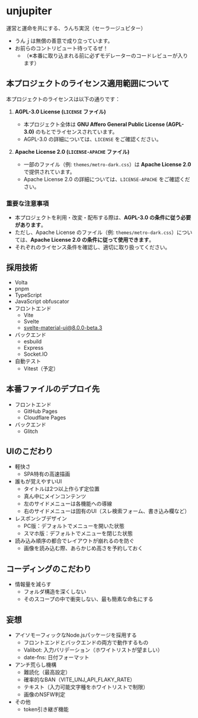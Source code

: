 # unjupiter
運営と運命を共にする、うんち実況（セーラージュピター）

- うんｊは無償の善意で成り立っています。
- お前らのコントリビュート待ってるぜ！
  - （※本番に取り込まれる前に必ずモデレーターのコードレビューが入ります）

## 本プロジェクトのライセンス適用範囲について

本プロジェクトのライセンスは以下の通りです：

1. **AGPL-3.0 License (`LICENSE` ファイル)**
   - 本プロジェクト全体は **GNU Affero General Public License (AGPL-3.0)** のもとでライセンスされています。
   - AGPL-3.0 の詳細については、`LICENSE` をご確認ください。

2. **Apache License 2.0 (`LICENSE-APACHE` ファイル)**
   - 一部のファイル（例: `themes/metro-dark.css`）は **Apache License 2.0** で提供されています。
   - Apache License 2.0 の詳細については、`LICENSE-APACHE` をご確認ください。

### 重要な注意事項
- 本プロジェクトを利用・改変・配布する際は、**AGPL-3.0 の条件に従う必要があります**。
- ただし、Apache License のファイル（例: `themes/metro-dark.css`）については、**Apache License 2.0 の条件に従って使用できます**。
- それぞれのライセンス条件を確認し、適切に取り扱ってください。

## 採用技術
- Volta
- pnpm
- TypeScript
- JavaScript obfuscator
- フロントエンド
  - Vite
  - Svelte
  - svelte-material-ui@8.0.0-beta.3
- バックエンド
  - esbuild
  - Express
  - Socket.IO
- 自動テスト
  - Vitest（予定）

## 本番ファイルのデプロイ先
- フロントエンド
  - GitHub Pages
  - Cloudflare Pages
- バックエンド
  - Glitch

## UIのこだわり
- 軽快さ
  - SPA特有の高速描画
- 誰もが覚えやすいUI
  - タイトルは2つ以上作らず定位置
  - 真ん中にメインコンテンツ
  - 左のサイドメニューは各機能への導線
  - 右のサイドメニューは固有のUI（スレ検索フォーム、書き込み欄など）
- レスポンシブデザイン
  - PC版：デフォルトでメニューを開いた状態
  - スマホ版：デフォルトでメニューを閉じた状態
- 読み込み順序の都合でレイアウトが崩れるのを防ぐ
  - 画像を読み込む際、あらかじめ高さを予約しておく

## コーディングのこだわり
- 情報量を減らす
  - フォルダ構造を深くしない
  - そのスコープの中で衝突しない、最も簡素な命名にする

## 妄想
- アイソモーフィックなNode.jsパッケージを採用する
  - フロントエンドとバックエンドの両方で動作するもの
  - Valibot: 入力バリデーション（ホワイトリストが望ましい）
  - date-fns: 日付フォーマット
- アンチ荒らし機構
  - 難読化（最高設定）
  - 確率的なBAN（VITE_UNJ_API_FLAKY_RATE）
  - テキスト（入力可能文字種をホワイトリストで制限）
  - 画像のNSFW判定
- その他
  - token引き継ぎ機能